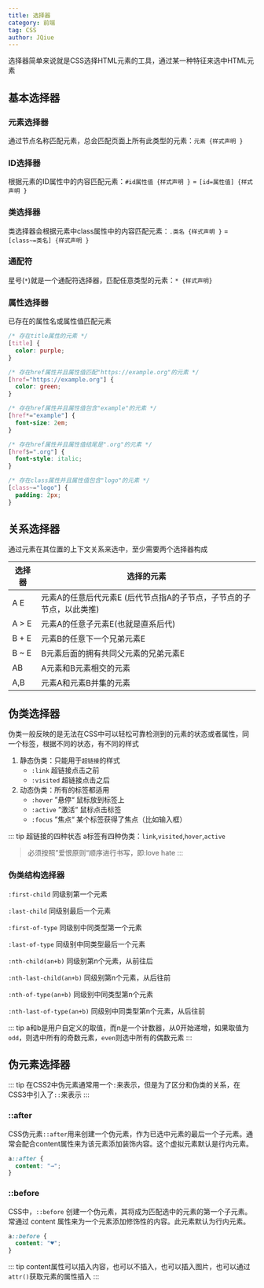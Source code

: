 ```yaml
---
title: 选择器
category: 前端
tag: CSS
author: JQiue
---
```


选择器简单来说就是CSS选择HTML元素的工具，通过某一种特征来选中HTML元素

## 基本选择器

### 元素选择器

通过节点名称匹配元素，总会匹配页面上所有此类型的元素：`元素 {样式声明 }`

### ID选择器

根据元素的ID属性中的内容匹配元素：`#id属性值 {样式声明 }` = `[id=属性值] {样式声明 }`

### 类选择器

类选择器会根据元素中class属性中的内容匹配元素：`.类名 {样式声明 }` = `[class~=类名] {样式声明 }`

### 通配符

星号(`*`)就是一个通配符选择器，匹配任意类型的元素：`* {样式声明}`

### 属性选择器

已存在的属性名或属性值匹配元素

```css
/* 存在title属性的元素 */
[title] {
  color: purple;
}

/* 存在href属性并且属性值匹配"https://example.org"的元素 */
[href="https://example.org"] {
  color: green;
}

/* 存在href属性并且属性值包含"example"的元素 */
[href*="example"] {
  font-size: 2em;
}

/* 存在href属性并且属性值结尾是".org"的元素 */
[href$=".org"] {
  font-style: italic;
}

/* 存在class属性并且属性值包含"logo"的元素 */
[class~="logo"] {
  padding: 2px;
}
```

## 关系选择器

通过元素在其位置的上下文关系来选中，至少需要两个选择器构成

选择器|选择的元素
-|-
A E | 元素A的任意后代元素E (后代节点指A的子节点，子节点的子节点，以此类推)
A > E | 元素A的任意子元素E(也就是直系后代)
B + E | 元素B的任意下一个兄弟元素E
B ~ E | B元素后面的拥有共同父元素的兄弟元素E
AB | A元素和B元素相交的元素
A,B | 元素A和元素B并集的元素

## 伪类选择器

伪类一般反映的是无法在CSS中可以轻松可靠检测到的元素的状态或者属性，同一个标签，根据不同的状态，有不同的样式

1. 静态伪类：只能用于`超链接`的样式
   + `:link` 超链接点击之前
   + `:visited` 超链接点击之后
2. 动态伪类：所有的标签都适用
   + `:hover` ”悬停“ 鼠标放到标签上
   + `:active` ”激活“ 鼠标点击标签
   + `:focus` ”焦点“ 某个标签获得了焦点（比如输入框）

::: tip 超链接的四种状态
a标签有四种伪类：`link`,`visited`,`hover`,`active`
> 必须按照”爱恨原则“顺序进行书写，即:love hate
:::

### 伪类结构选择器

`:first-child` 同级别第一个元素

`:last-child` 同级别最后一个元素

`:first-of-type` 同级别中同类型第一个元素

`:last-of-type` 同级别中同类型最后一个元素

`:nth-child(an+b)` 同级别第n个元素，从前往后

`:nth-last-child(an+b)`  同级别第n个元素，从后往前

`:nth-of-type(an+b)`  同级别中同类型第n个元素

`:nth-last-of-type(an+b)`  同级别中同类型第n个元素，从后往前

::: tip
a和b是用户自定义的取值，而n是一个计数器，从0开始递增，如果取值为`odd`，则选中所有的奇数元素，`even`则选中所有的偶数元素
:::

## 伪元素选择器

::: tip
在CSS2中伪元素通常用一个`:`来表示，但是为了区分和伪类的关系，在CSS3中引入了`::`来表示
:::

### ::after

CSS伪元素`::after`用来创建一个伪元素，作为已选中元素的最后一个子元素。通常会配合content属性来为该元素添加装饰内容。这个虚拟元素默认是行内元素。

```css
a::after {
  content: "→";
}
```

### ::before

CSS中，`::before` 创建一个伪元素，其将成为匹配选中的元素的第一个子元素。常通过 content 属性来为一个元素添加修饰性的内容。此元素默认为行内元素。

```css
a::before {
  content: "♥";
}
```

::: tip
content属性可以插入内容，也可以不插入，也可以插入图片，也可以通过`attr()`获取元素的属性插入
:::
